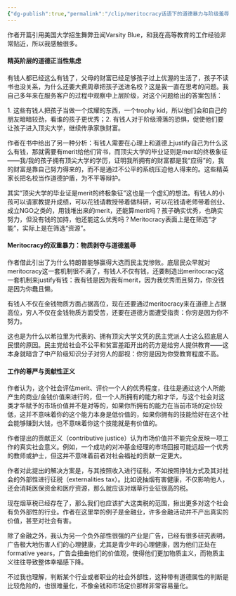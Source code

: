 ```yaml
---
{"dg-publish":true,"permalink":"/clip/meritocracy话语下的道德暴力与阶级羞辱/","title":"“你穷是因为你不够优秀”：meritocracy话语下的道德暴力与阶级羞辱"}
---
```


作者开篇引用美国大学招生舞弊丑闻Varsity Blue，和我在高等教育的工作经验非常贴近，所以我感触很多。

#### 精英阶层的道德正当性焦虑

有钱人都已经这么有钱了，父母的财富已经足够孩子过上优渥的生活了，孩子不读书也没关系，为什么还要大费周章把孩子送进名校？这是我一直在思考的问题。我自己多年来在服务客户的过程中观察中上层阶级，对这个问题给出的答案包括：

1\. 这些有钱人把孩子当做一个炫耀的东西，一个trophy kid，所以他们会和自己的朋友暗暗较劲，看谁的孩子更优秀；2. 有钱人对于阶级滑落的恐惧，促使他们要让孩子进入顶尖大学，继续传承家族财富。

作者在书中给出了另一种分析：有钱人需要在心理上和道德上justify自己为什么这么有钱，那就需要有merit给他们背书，而顶尖大学的毕业证则是merit的终极象征——我/我的孩子拥有顶尖大学的学历，证明我所拥有的财富都是我“应得”的，我的财富是靠自己努力得来的，而不是通过不公平的系统压迫他人得来的。这些精英家长把名校当作道德护盾，为不平等辩护。

其实“顶尖大学的毕业证是merit的终极象征”这也是一个虚幻的想法。有钱人的小孩可以请家教提升成绩，可以花钱请教授带着做科研，可以花钱请老师带着创业、成立NGO之类的，用钱堆出来的merit，还能算merit吗？孩子确实优秀，也确实努力，但没有钱的加持，他还能这么优秀吗？Meritocracy表面上是在筛选“才能”，实际上是在筛选“资源”。

#### Meritocracy的双重暴力：物质剥夺与道德羞辱

作者借此引出了为什么特朗普能够赢得大选而民主党惨败。底层民众早就对meritocracy这一套机制很不满了，有钱人不仅有钱，还要制造出meritocracy这一套机制来justify有钱：我有钱是因为我有merit，因为我优秀而且努力，你没钱是因为你蠢且懒。

有钱人不仅在金钱物质方面占据高位，现在还要通过meritocracy来在道德上占据高位，穷人不仅在金钱物质方面受苦，还要在道德方面遭受指责：你穷是因为你不努力。

这也是为什么以希拉里为代表的、拥有顶尖大学文凭的民主党派人士这么招底层人民恨的原因。民主党给社会不公平和贫富差距开出的药方是给穷人提供教育——这本身就暗含了中产阶级知识分子对穷人的鄙视：你穷是因为你受教育程度不高。

#### 工作的尊严与贡献性正义

作者认为，这个社会评估merit、评价一个人的优秀程度，往往是通过这个人所能产生的商业/金钱价值来进行的，但一个人所拥有的能力和才华，与这个社会对这类才华赋予的市场价值并不是对等的，如果你所拥有的能力在当前市场的定价较低，这并不意味着你的这个能力本身是低价值的，如果你拥有的技能恰好在这个社会能够赚到大钱，也不意味着你这个技能就是有价值的。

作者提出的贡献正义（contributive justice）认为市场价值并不能完全反映一项工作的真实社会意义。例如，一个成功的对冲基金经理的市场回报可能远超一个优秀的教师或护士，但这并不意味着前者对社会福祉的贡献一定更大。

作者对此提出的解决方案是，与其按照收入进行征税，不如按照挣钱方式及其对社会的外部性进行征税（externalities tax）。比如说抽烟有害健康，不仅影响他人，还会消耗医保资金和医疗资源，那么就应该对烟草行业征很高的税。

现在烟草税已经存在了，那么我们也应该扩大这类税的范围，揪出更多对这个社会有负外部性的行业。作者在这里举的例子是金融业，许多金融活动并不产出真实的价值，甚至对社会有害。

除了金融之外，我认为另一个负外部性很强的产业是广告，已经有很多研究表明，广告极大地伤害人们的心理健康，尤其是青少年的心理健康，因为他们正处在formative years，广告会扭曲他们的价值观，使得他们更加物质主义，而物质主义往往导致整体幸福感下降。

不过我也理解，判断某个行业或者职业的社会外部性，这种带有道德属性的判断是比较危险的，也很难量化，不像金钱和市场定价那样非常容易量化。
